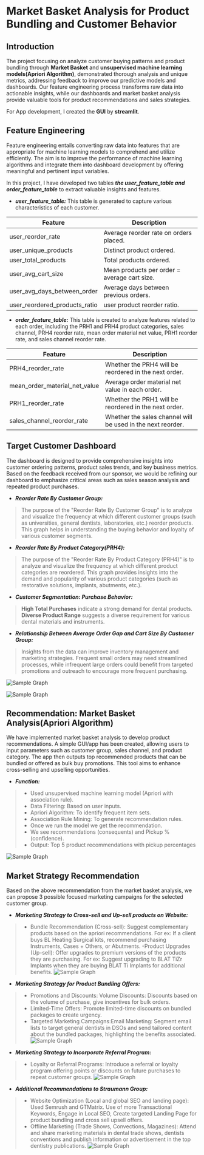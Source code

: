 # Market Basket Analysis for Product Bundling and Customer Behavior 
## **Introduction**
The project focusing on analyze customer buying patterns and product bundling through **Market Basket** and **unsupervised machine learning models(Apriori Algorithm)**, demonstrated thorough analysis and unique metrics, addressing feedback to improve our predictive models and dashboards. Our feature engineering process transforms raw data into actionable insights, while our dashboards and market basket analysis provide valuable tools for product recommendations and sales strategies. 

For App development, I created the **GUI** by **streamlit**.

## **Feature Engineering**
Feature engineering entails converting raw data into features that are appropriate for machine learning models to comprehend and utilize efficiently. The aim is to improve the performance of machine learning algorithms and integrate them into dashboard development by offering meaningful and pertinent input variables.

In this project, I have developed two tables ***the user_feature_table and order_feature_table*** to extract valuable insights and features.

- ***user_feature_table:***
This table is generated to capture various characteristics of each customer.

| Feature | Description |
|----------|----------|
| user_reorder_rate   | Average reorder rate on orders placed.|
| user_unique_products| Distinct product ordered.  |
| user_total_products | Total products ordered. |
| user_avg_cart_size | Mean products per order = average cart size. |
| user_avg_days_between_order | Average days between previous orders. |
| user_reordered_products_ratio | user product reorder ratio.​ |

- ***order_feature_table:***
This table is created to analyze features related to each order, including the PRH1 and PRH4 product categories, sales channel, PRH4 reorder rate, mean order material net value, PRH1 reorder rate, and sales channel reorder rate.

| Feature | Description |
|----------|----------|
| PRH4_reorder_rate   | Whether the PRH4 will be reordered in the next order.​   |
| mean_order_material_net_value   | Average order material net value in each order.​ |
| PRH1_reorder_rate | Whether the PRH1 will be reordered in the next order.​|
| sales_channel_reorder_rate | Whether the sales channel will be used in the next reorder.​|

## **Target Customer Dashboard**
The dashboard is designed to provide comprehensive insights into customer ordering patterns, product sales trends, and key business metrics. Based on the feedback received from our sponsor, we would be refining our dashboard to emphasize critical areas such as sales season analysis and repeated product purchases. 

- ***Reorder Rate By Customer Group:***
>The purpose of the "Reorder Rate By Customer Group" is to analyze and visualize the frequency at which different customer groups (such as universities, general dentists, laboratories, etc.) reorder products. This graph helps in understanding the buying behavior and loyalty of various customer segments.
- ***Reorder Rate By Product Category(PRH4):***
>The purpose of the "Reorder Rate By Product Category (PRH4)" is to analyze and visualize the frequency at which different product categories are reordered. This graph provides insights into the demand and popularity of various product categories (such as restorative solutions, implants, abutments, etc.).
- ***Customer Segmentation: Purchase Behavior:***
>**High Total Purchases** indicate a strong demand for dental products.​
>**Diverse Product Range** suggests a diverse requirement for various dental materials and instruments.​
- ***Relationship Between Average Order Gap and Cart Size By Customer Group:***
>Insights from the data can improve inventory management and marketing strategies. Frequent small orders may need streamlined processes, while infrequent large orders could benefit from targeted promotions and outreach to encourage more frequent purchasing.​

![Sample Graph](graphs/Dashboard1.png)

![Sample Graph](graphs/Dashboard2.png)

## **Recommendation: Market Basket Analysis(Apriori Algorithm)**
We have implemented market basket analysis to develop product recommendations. A simple GUI/app has been created, allowing users to input parameters such as customer group, sales channel, and product category. The app then outputs top recommended products that can be bundled or offered as bulk buy promotions. This tool aims to enhance cross-selling and upselling opportunities.
- ***Function:***
>- Used unsupervised  machine learning model (Apriori with association rule).​
>- Data Filtering: Based on user inputs​.
>- Apriori Algorithm: To identify frequent item sets​.
>- Association Rule Mining: To generate recommendation rules.
>- Once we run the model we get the recommendation.​
>- We see recommendations (consequents) and Pickup % (confidence).​
>- Output: Top 5 product recommendations with pickup percentages

![Sample Graph](graphs/Recomendation.png)

## **Market Strategy Recommendation**
Based on the above recommendation from the market basket analysis, we can propose 3 possible focused marketing campaigns for the selected customer group.
- ***Marketing Strategy to Cross-sell and Up-sell products on Website:***
>- Bundle Recommendation (Cross-sell): Suggest complementary products based on the apriori recommendations. For ex: If a client buys BL Heating Surgical kits, recommend purchasing Instruments, Cases + Others, or Abutments.
>-Product Upgrades (Up-sell): Offer upgrades to premium versions of the products they are purchasing. For ex: Suggest upgrading to BLAT TiZr Implants when they are buying BLAT Ti Implants for additional benefits.
![Sample Graph](graphs/Marketing1.png)

- ***Marketing Strategy for Product Bundling Offers:***
>- Promotions and Discounts: Volume Discounts: Discounts based on the volume of purchase, give incentives for bulk orders.
>- Limited-Time Offers: Promote limited-time discounts on bundled packages to create urgency.
>- Targeted Marketing Campaigns:Email Marketing: Segment email lists to target general dentists in DSOs and send tailored content about the bundled packages, highlighting the benefits associated.
![Sample Graph](graphs/Marketing2.png)

- ***Marketing Strategy to Incorporate Referral Program:***
>- Loyalty or Referral Programs: Introduce a referral or loyalty program offering points or discounts on future purchases to repeat customer groups. 
![Sample Graph](graphs/Marketing3.png)

- ***Additional Recommendations to Straumann Group:***
>- Website Optimization (Local and global SEO and landing page): Used Semrush and GTMatrix. Use of more Transactional Keywords, Engage in Local SEO, Create targeted Landing Page for product bundling and cross sell upsell offers.
>- Offline Marketing (Trade Shows, Convections, Magazines): Attend and share marketing materials in dental trade shows, dentists conventions and publish information or advertisement in the top dentistry publications.
![Sample Graph](graphs/Marketing4.png)


